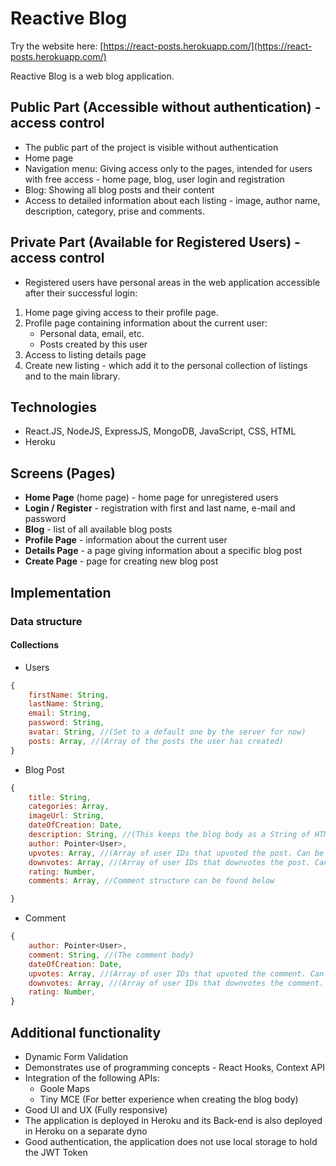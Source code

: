 # Reactive Blog

Try the website here: [https://react-posts.herokuapp.com/](https://react-posts.herokuapp.com/)

Reactive Blog is a web blog application.

## Public Part (Accessible without authentication) - access control

- The public part of the project is visible without authentication
- Home page
- Navigation menu: Giving access only to the pages, intended for users with free access - home page, blog, user login and registration
- Blog: Showing all blog posts and their content
- Access to detailed information about each listing - image, author name, description, category, prise and comments.

## Private Part (Available for Registered Users) - access control

- Registered users have personal areas in the web application accessible after their successful login:

1. Home page giving access to their profile page.
2. Profile page containing information about the current user:
   - Personal data, email, etc.
   - Posts created by this user
3. Access to listing details page
4. Create new listing - which add it to the personal collection of listings and to the main library.

## Technologies

- React.JS, NodeJS, ExpressJS, MongoDB, JavaScript, CSS, HTML
- Heroku

## Screens (Pages)

- **Home Page** (home page) - home page for unregistered users
- **Login / Register** - registration with first and last name, e-mail and password
- **Blog** - list of all available blog posts
- **Profile Page** - information about the current user
- **Details Page** - a page giving information about a specific blog post
- **Create Page** - page for creating new blog post

## Implementation

### Data structure

#### Collections

- Users

```javascript
{
    firstName: String,
    lastName: String,
    email: String,
    password: String,
    avatar: String, //(Set to a default one by the server for now)
    posts: Array, //(Array of the posts the user has created)
}
```

- Blog Post

```javascript
{
    title: String,
    categories: Array,
    imageUrl: String,
    dateOfCreation: Date,
    description: String, //(This keeps the blog body as a String of HTML that is parsed to HTML on the Client Side)
    author: Pointer<User>,
    upvotes: Array, //(Array of user IDs that upvoted the post. Can be populated if needed with user infos without the password!)
    downvotes: Array, //(Array of user IDs that downvotes the post. Can be populated if needed with user infos without the password!)
    rating: Number,
    comments: Array, //Comment structure can be found below

}
```

- Comment

```javascript
{
    author: Pointer<User>,
    comment: String, //(The comment body)
    dateOfCreation: Date,
    upvotes: Array, //(Array of user IDs that upvoted the comment. Can be populated if needed with user infos without the password!)
    downvotes: Array, //(Array of user IDs that downvotes the comment. Can be populated if needed with user infos without the password!)
    rating: Number,
}
```

## Additional functionality

- Dynamic Form Validation
- Demonstrates use of programming concepts - React Hooks, Context API
- Integration of the following APIs:
  - Goole Maps
  - Tiny MCE (For better experience when creating the blog body)
- Good UI and UX (Fully responsive)
- The application is deployed in Heroku and its Back-end is also deployed in Heroku on a separate dyno
- Good authentication, the application does not use local storage to hold the JWT Token
